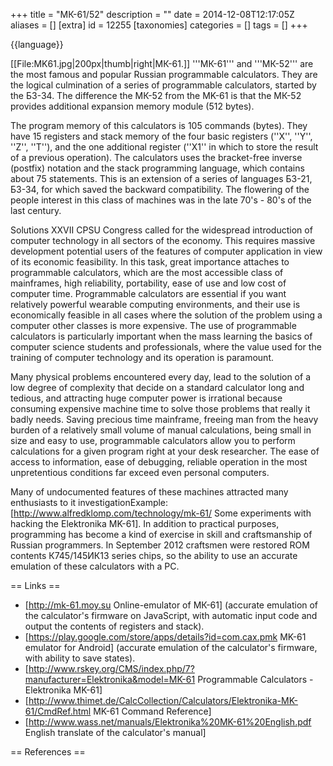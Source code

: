 +++
title = "МК-61/52"
description = ""
date = 2014-12-08T12:17:05Z
aliases = []
[extra]
id = 12255
[taxonomies]
categories = []
tags = []
+++

{{language}}

[[File:MK61.jpg|200px|thumb|right|МК-61.]]
'''МК-61''' and '''МК-52''' are the most famous and popular Russian programmable calculators. They are the logical culmination of a series of programmable calculators, started by the Б3-34. The difference the МК-52 from the MK-61 is that the МК-52 provides additional expansion memory module (512 bytes).

The program memory of this calculators is 105 commands (bytes). They have 15 registers and stack memory of the four basic registers (''X'', ''Y'', ''Z'', ''T''), and the one additional register (''X1'' in which to store the result of a previous operation). The calculators uses the bracket-free inverse (postfix) notation and the stack programming language, which contains about 75 statements. This is an extension of a series of languages Б3-21, Б3-34, for which saved the backward compatibility. The flowering of the people interest in this class of machines was in the late 70's - 80's of the last century.

Solutions XXVII CPSU Congress called for the widespread introduction of computer technology in all sectors of the economy. This requires massive development potential users of the features of computer application in view of its economic feasibility. In this task, great importance attaches to programmable calculators, which are the most accessible class of mainframes, high reliability, portability, ease of use and low cost of computer time. Programmable calculators are essential if you want relatively powerful wearable computing environments, and their use is economically feasible in all cases where the solution of the problem using a computer other classes is more expensive. The use of programmable calculators is particularly important when the mass learning the basics of computer science students and professionals, where the value used for the training of computer technology and its operation is paramount.

Many physical problems encountered every day, lead to the solution of a low degree of complexity that decide on a standard calculator long and tedious, and attracting huge computer power is irrational because consuming expensive machine time to solve those problems that really it badly needs. Saving precious time mainframe, freeing man from the heavy burden of a relatively small volume of manual calculations, being small in size and easy to use, programmable calculators allow you to perform calculations for a given program right at your desk researcher. The ease of access to information, ease of debugging, reliable operation in the most unpretentious conditions far exceed even personal computers.

Many of undocumented features of these machines attracted many enthusiasts to it investigation<ref>Example: [http://www.alfredklomp.com/technology/mk-61/ Some experiments with hacking the Elektronika MK-61]</ref>. In addition to practical purposes, programming has become a kind of exercise in skill and craftsmanship of Russian programmers. In September 2012 craftsmen were restored ROM contents К745/145ИК13 series chips, so the ability to use an accurate emulation of these calculators with a PC.

== Links ==
* [http://mk-61.moy.su Online-emulator of МК-61] (accurate emulation of the calculator's firmware on JavaScript, with automatic input code and output the contents of registers and stack).
* [https://play.google.com/store/apps/details?id=com.cax.pmk MK-61 emulator for Android] (accurate emulation of the calculator's firmware, with ability to save states).
* [http://www.rskey.org/CMS/index.php/7?manufacturer=Elektronika&model=MK-61 Programmable Calculators - Elektronika MK-61]
* [http://www.thimet.de/CalcCollection/Calculators/Elektronika-MK-61/CmdRef.html MK-61 Command Reference]
* [http://www.wass.net/manuals/Elektronika%20MK-61%20English.pdf English translate of the calculator's manual]

== References ==
<references/>
